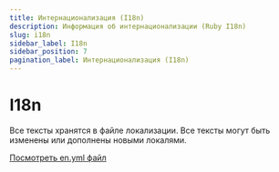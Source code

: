 ```yaml
---
title: Интернационализация (I18n)
description: Информация об интернационализации (Ruby I18n)
slug: i18n
sidebar_label: I18n
sidebar_position: 7
pagination_label: Интернационализация (I18n)
---
```


# I18n

Все тексты хранятся в файле локализации. Все тексты могут быть изменены или дополнены новыми локалями.

[Посмотреть en.yml файл](https://github.com/afuno/servactory/tree/main/config/locales/en.yml)
